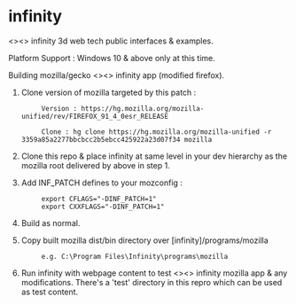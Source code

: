 # infinity
&lt;>&lt;> infinity 3d web tech public interfaces &amp; examples.

Platform Support : Windows 10 & above only at this time.

Building mozilla/gecko <><> infinity app (modified firefox).


1. Clone version of mozilla targeted by this patch :

            Version : https://hg.mozilla.org/mozilla-unified/rev/FIREFOX_91_4_0esr_RELEASE

            Clone : hg clone https://hg.mozilla.org/mozilla-unified -r 3359a85a2277bbcbcc2b5ebcc425922a23d07f34 mozilla


2. Clone this repo & place infinity at same level in your dev hierarchy as the mozilla root delivered by above in step 1.


3. Add INF_PATCH defines to your mozconfig :

            export CFLAGS="-DINF_PATCH=1"
            export CXXFLAGS="-DINF_PATCH=1"


4. Build as normal.

5. Copy built mozilla dist/bin directory over [infinity]/programs/mozilla

            e.g. C:\Program Files\Infinity\programs\mozilla

6. Run infinity with webpage content to test <><> infinity mozilla app & any modifications. There's a 'test' directory in this repro which can be used as test content. 



